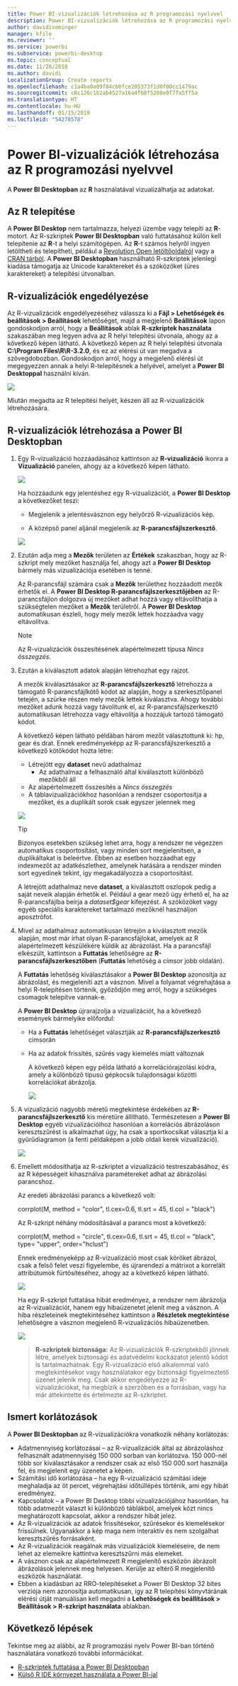 ```yaml
---
title: Power BI-vizualizációk létrehozása az R programozási nyelvvel
description: Power BI-vizualizációk létrehozása az R programozási nyelvvel
author: davidiseminger
manager: kfile
ms.reviewer: ''
ms.service: powerbi
ms.subservice: powerbi-desktop
ms.topic: conceptual
ms.date: 11/28/2018
ms.author: davidi
LocalizationGroup: Create reports
ms.openlocfilehash: c1a4ba0a89f84cb0fce205373f1d0f00cc1479ac
ms.sourcegitcommit: c8c126c1b2ab4527a16a4fb8f5208e0f7fa5ff5a
ms.translationtype: HT
ms.contentlocale: hu-HU
ms.lasthandoff: 01/15/2019
ms.locfileid: "54278578"
---
```

# <a name="create-power-bi-visuals-using-r"></a>Power BI-vizualizációk létrehozása az R programozási nyelvvel
A **Power BI Desktopban** az **R** használatával vizualizálhatja az adatokat.

## <a name="install-r"></a>Az R telepítése
A **Power BI Desktop** nem tartalmazza, helyezi üzembe vagy telepíti az **R**-motort. Az R-szkriptek **Power BI Desktopban** való futtatásához külön kell telepítenie az **R**-t a helyi számítógépen. Az **R**-t számos helyről ingyen letöltheti és telepítheti, például a [Revolution Open letöltőoldalról](https://mran.revolutionanalytics.com/download/) vagy a [CRAN tárból](https://cran.r-project.org/bin/windows/base/). A **Power BI Desktopban** használható R-szkriptek jelenlegi kiadása támogatja az Unicode karaktereket és a szóközöket (üres karaktereket) a telepítési útvonalban.

## <a name="enable-r-visuals"></a>R-vizualizációk engedélyezése
Az R-vizualizációk engedélyezéséhez válassza ki a **Fájl > Lehetőségek és beállítások > Beállítások** lehetőséget, majd a megjelenő **Beállítások** lapon gondoskodjon arról, hogy a **Beállítások** ablak **R-szkriptek használata** szakaszában meg legyen adva az R helyi telepítési útvonala, ahogy az a következő képen látható. A következő képen az R helyi telepítési útvonala **C:\Program Files\R\R-3.2.0**, és ez az elérési út van megadva a szövegdobozban. Gondoskodjon arról, hogy a megjelenő elérési út megegyezzen annak a helyi R-telepítésnek a helyével, amelyet a **Power BI Desktoppal** használni kíván.
   
   ![](media/desktop-r-visuals/r-visuals-2.png)

Miután megadta az R telepítési helyét, készen áll az R-vizualizációk létrehozására.

## <a name="create-r-visuals-in-power-bi-desktop"></a>R-vizualizációk létrehozása a Power BI Desktopban
1. Egy R-vizualizáció hozzáadásához kattintson az **R-vizualizáció** ikonra a **Vizualizáció** panelen, ahogy az a következő képen látható.
   
   ![](media/desktop-r-visuals/r-visuals-3.png)

   Ha hozzáadunk egy jelentéshez egy R-vizualizációt, a **Power BI Desktop** a következőket teszi:
   
   - Megjelenik a jelentésvásznon egy helyőrző R-vizualizációs kép.
   
   - A középső panel aljánál megjelenik az **R-parancsfájlszerkesztő**.
   
   ![](media/desktop-r-visuals/r-visuals-4.png)

2. Ezután adja meg a **Mezők** területen az **Értékek** szakaszban, hogy az R-szkript mely mezőket használja fel, ahogy azt a **Power BI Desktop** bármely más vizualizációja esetében is tenné. 
    
    Az R-parancsfájl számára csak a **Mezők** területhez hozzáadott mezők érhetők el. A **Power BI Desktop R-parancsfájlszerkesztőjében** az R-parancsfájlon dolgozva új mezőket adhat hozzá vagy eltávolíthatja a szükségtelen mezőket a **Mezők** területről. A **Power BI Desktop** automatikusan észleli, hogy mely mezők lettek hozzáadva vagy eltávolítva.
   
   > [!NOTE]
   > Az R-vizualizációk összesítésének alapértelmezett típusa *Nincs összegzés*.
   > 
   > 
   
3. Ezután a kiválasztott adatok alapján létrehozhat egy rajzot. 

    A mezők kiválasztásakor az **R-parancsfájlszerkesztő** létrehozza a támogató R-parancsfájlkötő kódot az alapján, hogy a szerkesztőpanel tetején, a szürke részen mely mezők lettek kiválasztva. Ahogy további mezőket adunk hozzá vagy távolítunk el, az R-parancsfájlszerkesztő automatikusan létrehozza vagy eltávolítja a hozzájuk tartozó támogató kódot.
   
   A következő képen látható példában három mezőt választottunk ki: hp, gear és drat. Ennek eredményeképp az R-parancsfájlszerkesztő a következő kötőkódot hozta létre:
   
   * Létrejött egy **dataset** nevű adathalmaz
     * Az adathalmaz a felhasználó által kiválasztott különböző mezőkből áll
   * Az alapértelmezett összesítés a *Nincs összegzés*
   * A táblavizualizációkhoz hasonlóan a rendszer csoportosítja a mezőket, és a duplikált sorok csak egyszer jelennek meg
   
   ![](media/desktop-r-visuals/r-visuals-5.png)
   
   > [!TIP]
   > Bizonyos esetekben szükség lehet arra, hogy a rendszer ne végezzen automatikus csoportosítást, vagy minden sort megjelenítsen, a duplikáltakat is beleértve. Ebben az esetben hozzáadhat egy indexmezőt az adatkészlethez, amelynek hatására a rendszer minden sort egyedinek tekint, így megakadályozza a csoportosítást.
   > 
   > 
   
   A létrejött adathalmaz neve **dataset**, a kiválasztott oszlopok pedig a saját neveik alapján érhetők el. Például a gear mező úgy érhető el, ha az R-parancsfájlba beírja a *dataset$gear* kifejezést. A szóközöket vagy egyéb speciális karaktereket tartalmazó mezőknél használjon aposztrófot.

4. Mivel az adathalmaz automatikusan létrejön a kiválasztott mezők alapján, most már írhat olyan R-parancsfájlokat, amelyek az R alapértelmezett készülékére küldik az ábrázolást. Ha a parancsfájl elkészült, kattintson a **Futtatás** lehetőségre az **R-parancsfájlszerkesztőben** (**Futtatás** lehetőség a címsor jobb oldalán).
   
    A **Futtatás** lehetőség kiválasztásakor a **Power BI Desktop** azonosítja az ábrázolást, és megjeleníti azt a vásznon. Mivel a folyamat végrehajtása a helyi R-telepítésen történik, győződjön meg arról, hogy a szükséges csomagok telepítve vannak-e.
   
   A **Power BI Desktop** újrarajzolja a vizualizációt, ha a következő események bármelyike előfordul:
   
   * Ha a **Futtatás** lehetőséget választják az **R-parancsfájlszerkesztő** címsorán
   * Ha az adatok frissítés, szűrés vagy kiemelés miatt változnak

     A következő képen egy példa látható a korrelációrajzolási kódra, amely a különböző típusú gépkocsik tulajdonságai közötti korrelációkat ábrázolja.

     ![](media/desktop-r-visuals/r-visuals-6.png)

5. A vizualizáció nagyobb méretű megtekintése érdekében az **R-parancsfájlszerkesztő** kis méretűre állítható. Természetesen a **Power BI Desktop** egyéb vizualizációihoz hasonlóan a korrelációs ábrázoláson keresztszűrést is alkalmazhat úgy, ha csak a sportkocsikat választja ki a gyűrűdiagramon (a fenti példaképen a jobb oldali kerek vizualizáció).

    ![](media/desktop-r-visuals/r-visuals-7.png)

6. Emellett módosíthatja az R-szkriptet a vizualizáció testreszabásához, és az R képességeit kihasználva paramétereket adhat az ábrázolási parancshoz.

    Az eredeti ábrázolási parancs a következő volt:

    corrplot(M, method = "color",  tl.cex=0.6, tl.srt = 45, tl.col = "black")

    Az R-szkript néhány módosításával a parancs most a következő:

    corrplot(M, method = "circle", tl.cex=0.6, tl.srt = 45, tl.col = "black", type= "upper", order="hclust")

    Ennek eredményeképp az R-vizualizáció most csak köröket ábrázol, csak a felső felet veszi figyelembe, és újrarendezi a mátrixot a korrelált attribútumok fürtösítéséhez, ahogy az a következő képen látható.

    ![](media/desktop-r-visuals/r-visuals-8.png)

    Ha egy R-szkript futtatása hibát eredményez, a rendszer nem ábrázolja az R-vizualizációt, hanem egy hibaüzenetet jelenít meg a vásznon. A hiba részleteinek megtekintéséhez kattintson a **Részletek megtekintése** lehetőségre a vásznon megjelenő R-vizualizációs hibaüzenetben.

    ![](media/desktop-r-visuals/r-visuals-9.png)

    > **R-szkriptek biztonsága:** Az R-vizualizációk R-szkriptekből jönnek létre, amelyek biztonsági és adatvédelmi kockázatot jelentő kódot is tartalmazhatnak. Egy R-vizualizáció első alkalommal való megtekintésekor vagy használatakor egy biztonsági figyelmeztető üzenet jelenik meg. Csak akkor engedélyezze az R-vizualizációkat, ha megbízik a szerzőben és a forrásban, vagy ha már áttekintette és értelmezte az R-szkriptet.
    > 
    > 

## <a name="known-limitations"></a>Ismert korlátozások
A **Power BI Desktopban** az R-vizualizációkra vonatkozik néhány korlátozás:

* Adatmennyiség korlátozásai – az R-vizualizációk által az ábrázoláshoz felhasznált adatmennyiség 150 000 sorban van korlátozva. 150 000-nél több sor kiválasztásakor a rendszer csak az első 150 000 sort használja fel, és megjelenít egy üzenetet a képen.
* Számítási idő korlátozása – ha egy R-vizualizáció számítási ideje meghaladja az öt percet, végrehajtási időtúllépés történik, ami egy hibát eredményez.
* Kapcsolatok – a Power BI Desktop többi vizualizációjához hasonlóan, ha több adatmezőt választ ki különböző táblákból, amelyek közt nincs meghatározott kapcsolat, akkor a rendszer hibát jelez.
* Az R-vizualizációk az adatok frissítésekor, szűrésekor és kiemelésekor frissülnek. Ugyanakkor a kép maga nem interaktív és nem szolgálhat keresztszűrés forrásaként.
* Az R-vizualizációk reagálnak más vizualizációk kiemeléseire, de nem lehet az elemeikre kattintva keresztszűrni más elemeket.
* A vásznon csak az alapértelmezett R megjelenítő eszközön ábrázolt ábrázolások jelennek meg helyesen. Kerülje az eltérő R megjelenítő eszközök használatát.
* Ebben a kiadásban az RRO-telepítéseket a Power BI Desktop 32 bites verziója nem azonosítja automatikusan, így az R telepítési könyvtárának elérési útját manuálisan kell megadni a **Lehetőségek és beállítások > Beállítások > R-szkript használata** ablakban.

## <a name="next-steps"></a>Következő lépések
Tekintse meg az alábbi, az R programozási nyelv Power BI-ban történő használatára vonatkozó további információkat.

* [R-szkriptek futtatása a Power BI Desktopban](desktop-r-scripts.md)
* [Külső R IDE környezet használata a Power BI-jal](desktop-r-ide.md)

